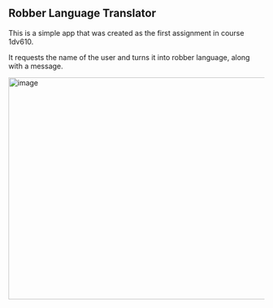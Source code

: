 ## Robber Language Translator

This is a simple app that was created as the first assignment in course 1dv610. 

It requests the name of the user and turns it into robber language, along with a message.

<img width="765" height="437" alt="image" src="https://github.com/user-attachments/assets/b5d3ced0-cb38-442b-a4f8-ff9532e18a8c" />
